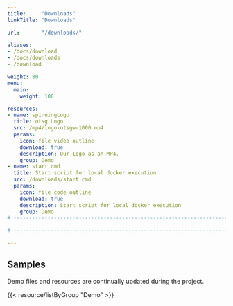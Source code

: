 ```yaml
---
title:     "Downloads"
linkTitle: "Downloads"

url:       "/downloads/"

aliases:
- /docs/download
- /docs/downloads
- /download

weight: 80
menu:
  main:
    weight: 100

resources:
- name: spinningLogo
  title: otsg Logo
  src: /mp4/logo-otsgw-1000.mp4
  params:
    icon: file video outline
    download: true
    description: Our Logo as an MP4.
    group: Demo
- name: start.cmd
  title: Start script for local docker execution
  src: /downloads/start.cmd
  params:
    icon: file code outline
    download: true
    description: Start script for local docker execution
    group: Demo
# ------------------------------------------------------------------------------

# ------------------------------------------------------------------------------

---
```


## Samples

Demo files and resources are continually updated during the project.

{{< resource/listByGroup "Demo" >}}